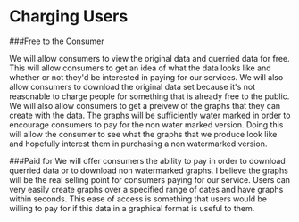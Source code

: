 # Charging Users

###Free to the Consumer

We will allow consumers to view the original data and querried data for free. This will allow consumers to get an idea of what the data looks like and whether or not they'd be interested in paying for our services. We will also allow consumers to download the original data set because it's not reasonable to charge people for something that is already free to the public. We will also allow consumers to get a preivew of the graphs that they can create with the data. The graphs will be sufficiently water marked in order to encourage consumers to pay for the non water marked version. Doing this will allow the consumer to see what the graphs that we produce look like and hopefully interest them in purchasing a non watermarked version.

###Paid for 
We will offer consumers the ability to pay in order to download querried data or to download non watermarked graphs. I believe the graphs will be the real selling point for consumers paying for our service. Users can very easily create graphs over a specified range of dates and have graphs within seconds. This ease of access is something that users would be willing to pay for if this data in a graphical format is useful to them.